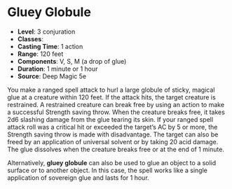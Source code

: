 # Gluey Globule

- **Level**: 3 conjuration
- **Classes**: 
- **Casting Time**: 1 action
- **Range**: 120 feet
- **Components**: V, S, M (a drop of glue)
- **Duration**: 1 minute or 1 hour
- **Source**: Deep Magic 5e

You make a ranged spell attack to hurl a large globule of sticky, magical glue at a creature within 120 feet. If the attack hits, the target creature is restrained. A restrained creature can break free by using an action to make a successful Strength saving throw. When the creature breaks free, it takes 2d6 slashing damage from the glue tearing its skin. If your ranged spell attack roll was a critical hit or exceeded the target’s AC by 5 or more, the Strength saving throw is made with disadvantage. The target can also be freed by an application of universal solvent or by taking 20 acid damage. The glue dissolves when the creature breaks free or at the end of 1 minute.

Alternatively, **gluey globule** can also be used to glue an object to a solid surface or to another object. In this case, the spell works like a single application of sovereign glue and lasts for 1 hour.

